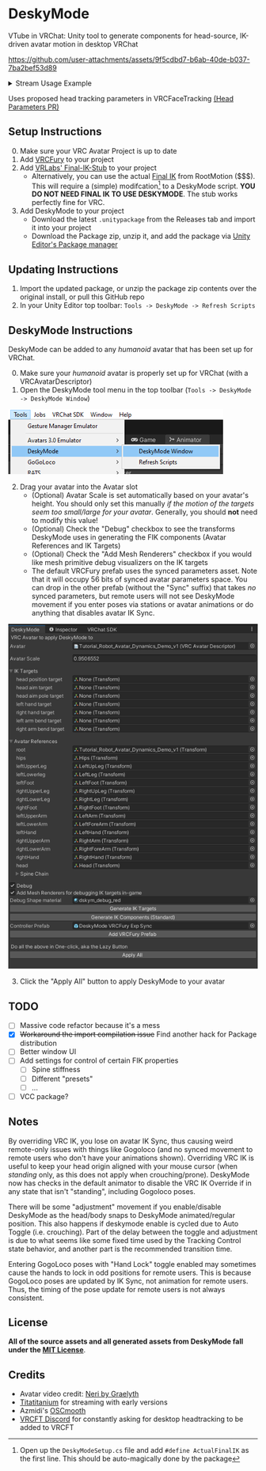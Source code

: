 # DeskyMode

VTube in VRChat: 
Unity tool to generate components for head-source, IK-driven avatar motion in desktop VRChat 

https://github.com/user-attachments/assets/9f5cdbd7-b6ab-40de-b037-7ba2bef53d89

<details>
<summary>Stream Usage Example</summary>
<br>

https://github.com/user-attachments/assets/848ec761-f197-428c-b576-34f5eea21680
</details>

Uses proposed head tracking parameters in VRCFaceTracking [(Head Parameters PR)](https://github.com/benaclejames/VRCFaceTracking/pull/248)

## Setup Instructions

0. Make sure your VRC Avatar Project is up to date 
1. Add [VRCFury](https://vrcfury.com/download) to your project
2. Add [VRLabs' Final-IK-Stub](https://github.com/VRLabs/Final-IK-Stub) to your project
   - Alternatively, you can use the actual [Final IK](https://assetstore.unity.com/packages/tools/animation/final-ik-14290) from RootMotion ($$$). This will require a (simple) modifcation[^1] to a DeskyMode script. **YOU DO NOT NEED FINAL IK TO USE DESKYMODE**. The stub works perfectly fine for VRC. 
3. Add DeskyMode to your project
   - Download the latest `.unitypackage` from the Releases tab and import it into your project
   - Download the Package zip, unzip it, and add the package via [Unity Editor's Package manager](https://docs.unity3d.com/2022.3/Documentation/Manual/upm-ui-local.html)
   
[^1]: Open up the `DeskyModeSetup.cs` file and add `#define ActualFinalIK` as the first line. This should be auto-magically done by the package 

## Updating Instructions

1. Import the updated package, or unzip the package zip contents over the original install, or pull this GitHub repo
2. In your Unity Editor top toolbar: `Tools -> DeskyMode -> Refresh Scripts`

## DeskyMode Instructions

DeskyMode can be added to any *humanoid* avatar that has been set up for VRChat. 

0. Make sure your *humanoid* avatar is properly set up for VRChat (with a VRCAvatarDescriptor)
1. Open the DeskyMode tool menu in the top toolbar (`Tools -> DeskyMode -> DeskyMode Window`)

![toolbar](imgs/toolbar.png)

2. Drag your avatar into the Avatar slot 
   - (Optional) Avatar Scale is set automatically based on your avatar's height. You should only set this manually *if the motion of the targets seem too small/large for your avatar*. Generally, you should **not** need to modify this value!
   - (Optional) Check the "Debug" checkbox to see the transforms DeskyMode uses in generating the FIK components (Avatar References and IK Targets)
   - (Optional) Check the "Add Mesh Renderers" checkbox if you would like mesh primitive debug visualizers on the IK targets
   - The default VRCFury prefab uses the synced parameters asset. Note that it will occupy 56 bits of synced avatar parameters space. You can drop in the other prefab (without the "Sync" suffix) that takes *no* synced parameters, but remote users will not see DeskyMode movement if you enter poses via stations or avatar animations or do anything that disables avatar IK Sync. 

![DeskyMode Window](imgs/dskym_window.png)

3. Click the "Apply All" button to apply DeskyMode to your avatar

## TODO

 - [ ] Massive code refactor because it's a mess
 - [x] ~~Workaround the import compilation issue~~ Find another hack for Package distribution
 - [ ] Better window UI 
 - [ ] Add settings for control of certain FIK properties
    - [ ] Spine stiffness
    - [ ] Different "presets" 
    - [ ] ...
 - [ ] VCC package? 

## Notes

By overriding VRC IK, you lose on avatar IK Sync, thus causing weird remote-only issues with things like Gogoloco (and no synced movement to remote users who don't have your animations shown). 
Overriding VRC IK is useful to keep your head origin aligned with your mouse cursor (when *standing* only, as this does not apply when crouching/prone).
DeskyMode now has checks in the default animator to disable the VRC IK Override if in any state that isn't "standing", including Gogoloco poses. 

There will be some "adjustment" movement if you enable/disable DeskyMode as the head/body snaps to DeskyMode animated/regular position. This also happens if deskymode enable is cycled due to Auto Toggle (i.e. crouching). 
Part of the delay between the toggle and adjustment is due to what seems like some fixed time used by the Tracking Control state behavior, and another part is the recommended transition time. 

Entering GogoLoco poses with "Hand Lock" toggle enabled may sometimes cause the hands to lock in odd positions for remote users. This is because GogoLoco poses are updated by IK Sync, not animation for remote users. 
Thus, the timing of the pose update for remote users is not always consistent. 
  
## License

**All of the source assets and all generated assets from DeskyMode fall under the [MIT License](https://github.com/kusomaigo/DeskyMode/blob/main/LICENSE)**.

## Credits

- Avatar video credit: [Neri by Graelyth](https://graelyth.gumroad.com/l/rqenf)
- [Titatitanium](https://www.twitch.tv/titatitanium) for streaming with early versions
- Azmidi's [OSCmooth](https://github.com/regzo2/OSCmooth)
- [VRCFT Discord](https://discord.gg/vrcft) for constantly asking for desktop headtracking to be added to VRCFT
